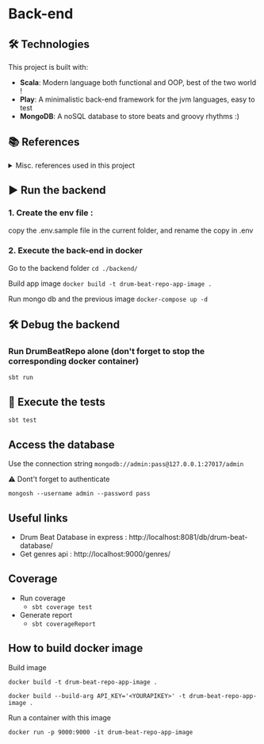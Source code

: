 # Back-end

## 🛠️ Technologies

This project is built with:

- **Scala**: Modern language both functional and OOP, best of the two world !
- **Play**: A minimalistic back-end framework for the jvm languages, easy to test
- **MongoDB**: A noSQL database to store beats and groovy rhythms :)

## 📚 References

<details>
  <summary>Misc. references used in this project</summary>

- Back-end hosting : https://render.com/
- Database hosting : https://www.mongodb.com/products/platform/cloud
- https://www.docker.com/
- Database client : https://www.mongodb.com/docs/mongodb-shell/install/
- REST API client : https://github.com/usebruno/bruno
</details>

## ▶️ Run the backend
### 1. Create the env file :

copy the .env.sample file in the current folder, and rename the copy in .env

### 2. Execute the back-end in docker

Go to the backend folder
```cd ./backend/```

Build app image
```docker build -t drum-beat-repo-app-image .```

Run mongo db and the previous image
```docker-compose up -d```

## 🛠️ Debug the backend
### Run DrumBeatRepo alone (don't forget to stop the corresponding docker container)
```sbt run```

## 🔫 Execute the tests
```sbt test```

## Access the database


Use the connection string ```mongodb://admin:pass@127.0.0.1:27017/admin```

⚠️ Dont't forget to authenticate️
```
mongosh --username admin --password pass
```

## Useful links

- Drum Beat Database in express : 
http://localhost:8081/db/drum-beat-database/
- Get genres api : http://localhost:9000/genres/

## Coverage

- Run coverage
  - ``sbt coverage test``
- Generate report
  - ``sbt coverageReport``


## How to build docker image

Build image

``` docker build -t drum-beat-repo-app-image . ```

``` docker build --build-arg API_KEY='<YOURAPIKEY>' -t drum-beat-repo-app-image . ```

Run a container with this image

``` docker run -p 9000:9000 -it drum-beat-repo-app-image ```

